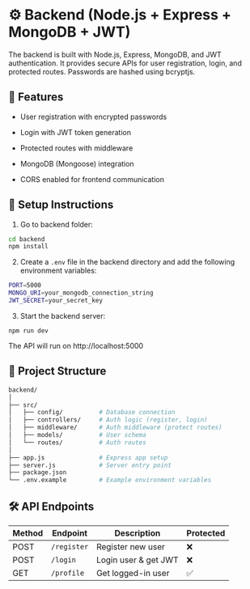 # ⚙️ Backend (Node.js + Express + MongoDB + JWT)

The backend is built with Node.js, Express, MongoDB, and JWT authentication. It provides secure APIs for user registration, login, and protected routes. Passwords are hashed using bcryptjs.

## 🔹 Features

- User registration with encrypted passwords

- Login with JWT token generation

- Protected routes with middleware

- MongoDB (Mongoose) integration

- CORS enabled for frontend communication

## 🚀 Setup Instructions

1. Go to backend folder:
```bash
cd backend
npm install
```

2. Create a `.env` file in the backend directory and add the following environment variables:
```bash
PORT=5000
MONGO_URI=your_mongodb_connection_string
JWT_SECRET=your_secret_key
```
3. Start the backend server:
```
npm run dev
```

The API will run on http://localhost:5000

## 📁 Project Structure
```bash
backend/
│
├── src/
│   ├── config/          # Database connection
│   ├── controllers/     # Auth logic (register, login)
│   ├── middleware/      # Auth middleware (protect routes)
│   ├── models/          # User schema
│   └── routes/          # Auth routes
│
├── app.js               # Express app setup
├── server.js            # Server entry point
├── package.json
└── .env.example         # Example environment variables
```

## 🛠️ API Endpoints
| Method | Endpoint    | Description          | Protected |
| ------ | ----------- | -------------------- | --------- |
| POST   | `/register` | Register new user    | ❌         |
| POST   | `/login`    | Login user & get JWT | ❌         |
| GET    | `/profile`  | Get logged-in user   | ✅         |
